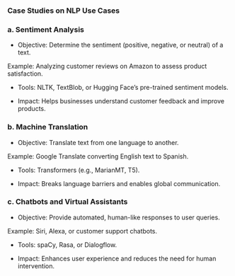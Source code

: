 ### Case Studies on NLP Use Cases

### a. Sentiment Analysis

- Objective: Determine the sentiment (positive, negative, or neutral) of a text.

Example: Analyzing customer reviews on Amazon to assess product satisfaction.

- Tools: NLTK, TextBlob, or Hugging Face’s pre-trained sentiment models.

- Impact: Helps businesses understand customer feedback and improve products.

### b. Machine Translation

- Objective: Translate text from one language to another.

Example: Google Translate converting English text to Spanish.

- Tools: Transformers (e.g., MarianMT, T5).

- Impact: Breaks language barriers and enables global communication.

### c. Chatbots and Virtual Assistants

- Objective: Provide automated, human-like responses to user queries.

Example: Siri, Alexa, or customer support chatbots.

- Tools: spaCy, Rasa, or Dialogflow.

- Impact: Enhances user experience and reduces the need for human intervention.
